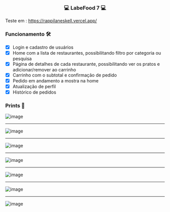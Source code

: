 ### <p align="center">💻 LabeFood 7 💻</p>

Teste em :
https://rappilaneskell.vercel.app/


### Funcionamento 🛠

- [x] Login e cadastro de usuários
- [x] Home com a lista de restaurantes, possibilitando filtro por categoria ou pesquisa
- [x] Página de detalhes de cada restaurante, possibilitando ver os pratos e adicionar/remover ao carrinho
- [x] Carrinho com o subtotal e confirmação de pedido
- [x] Pedido em andamento a mostra na home
- [x] Atualização de perfil
- [x] Histórico de pedidos

### Prints 🎨



![image](https://user-images.githubusercontent.com/60359003/117515568-0976aa80-af6d-11eb-8538-d76628f42efa.png)


***

![image](https://user-images.githubusercontent.com/60359003/117515579-0f6c8b80-af6d-11eb-89af-11711462659d.png)


***
![image](https://user-images.githubusercontent.com/60359003/117515611-227f5b80-af6d-11eb-83d4-44d04f54978a.png)

***
![image](https://user-images.githubusercontent.com/60359003/117515661-43e04780-af6d-11eb-8161-e05510b19afe.png)

***
![image](https://user-images.githubusercontent.com/60359003/117515673-5064a000-af6d-11eb-9023-199dc8312094.png)

***

![image](https://user-images.githubusercontent.com/60359003/117515686-58244480-af6d-11eb-86a7-fbcb25787ef5.png)
***

![image](https://user-images.githubusercontent.com/60359003/117515696-5e1a2580-af6d-11eb-83f6-37d62f068b40.png)

